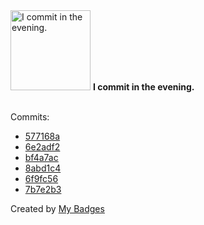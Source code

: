 <img src="https://my-badges.github.io/my-badges/evening-commits.png" alt="I commit in the evening." title="I commit in the evening." width="128">
<strong>I commit in the evening.</strong>
<br><br>

Commits:

- <a href="https://github.com/ksysoev/dotfiles/commit/577168a6695c527ce425c09b97b46322f2266bb4">577168a</a>
- <a href="https://github.com/ksysoev/dotfiles/commit/6e2adf213a274edfa2ad630a8600cb3cae901a92">6e2adf2</a>
- <a href="https://github.com/ksysoev/dotfiles/commit/bf4a7aca177a239a3120ff48b608b121f1cc2327">bf4a7ac</a>
- <a href="https://github.com/ksysoev/dotfiles/commit/8abd1c4b0706bf03290f9d7a113dd88f4da293b1">8abd1c4</a>
- <a href="https://github.com/ksysoev/dotfiles/commit/6f9fc56011d6157334ccbf93273c44a54abdb9ff">6f9fc56</a>
- <a href="https://github.com/ksysoev/dotfiles/commit/7b7e2b36cbde84f7f81610808f97c92d8d805e33">7b7e2b3</a>


Created by <a href="https://github.com/my-badges/my-badges">My Badges</a>
